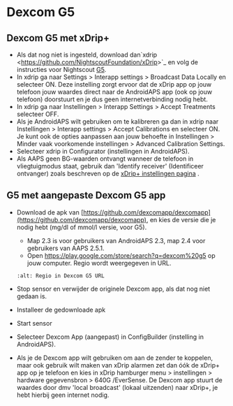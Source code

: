 # Dexcom G5

## Dexcom G5 met xDrip+

- Als dat nog niet is ingesteld, download dan\`xdrip \<<https://github.com/NightscoutFoundation/xDrip>>\`\_ en volg de instructies voor Nightscout [G5](http://www.nightscout.info/wiki/welcome/nightscout-with-xdrip-and-dexcom-share-wireless/xdrip-with-g5-support).
- In xdrip ga naar Settings > Interapp settings > Broadcast Data Locally en selecteer ON. Deze instelling zorgt ervoor dat de xDrip app op jouw telefoon jouw waardes direct naar de AndroidAPS app (ook op jouw telefoon) doorstuurt en je dus geen internetverbinding nodig hebt.
- In xdrip ga naar Instellingen > Interapp Settings > Accept Treatments selecteer OFF.
- Als je AndroidAPS wilt gebruiken om te kalibreren ga dan in xdrip naar Instellingen > Interapp settings > Accept Calibrations en selecteer ON.  Je kunt ook de opties aanpassen aan jouw behoefte in Instellingen > Minder vaak voorkomende instellingen > Advanced Calibration Settings.
- Selecteer xdrip in Configurator (instellingen in AndroidAPS).
- Als AAPS geen BG-waarden ontvangt wanneer de telefoon in vliegtuigmodus staat, gebruik dan 'Identify receiver' (Identificeer ontvanger) zoals beschreven op de [xDrip+ instellingen pagina](../Configuration/xdrip.md) .

## G5 met aangepaste Dexcom G5 app

- Download de apk van [https://github.com/dexcomapp/dexcomapp](https://github.com/dexcomapp/dexcomapp), en kies de versie die je nodig hebt (mg/dl of mmol/l versie, voor G5).

  - Map 2.3 is voor gebruikers van AndroidAPS 2.3, map 2.4 voor gebruikers van AAPS 2.5.1.
  - Open <https://play.google.com/store/search?q=dexcom%20g5> op jouw computer. Regio wordt weergegeven in URL.

  ```{image} ../images/DexcomG5regionURL.PNG
  :alt: Regio in Dexcom G5 URL
  ```

- Stop sensor en verwijder de originele Dexcom app, als dat nog niet gedaan is.

- Installeer de gedownloade apk

- Start sensor

- Selecteer Dexcom App (aangepast) in ConfigBuilder (instelling in AndroidAPS).

- Als je de Dexcom app wilt gebruiken om aan de zender te koppelen, maar ook gebruik wilt maken van xDrip alarmen zet dan óók de xDrip+ app op je telefoon en kies in xDrip hamburger menu > instellingen > hardware gegevensbron > 640G /EverSense. De Dexcom app stuurt de waardes door dmv 'local broadcast' (lokaal uitzenden) naar xDrip+, je hebt hierbij geen internet nodig.
